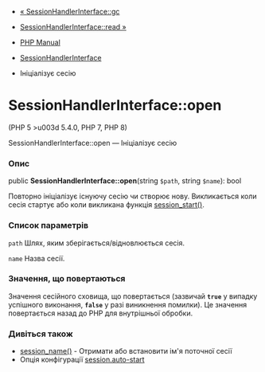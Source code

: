 - [« SessionHandlerInterface::gc](sessionhandlerinterface.gc.md)
- [SessionHandlerInterface::read »](sessionhandlerinterface.read.md)

- [PHP Manual](index.md)
- [SessionHandlerInterface](class.sessionhandlerinterface.md)
- Ініціалізує сесію

# SessionHandlerInterface::open

(PHP 5 \>u003d 5.4.0, PHP 7, PHP 8)

SessionHandlerInterface::open — Ініціалізує сесію

### Опис

public **SessionHandlerInterface::open**(string `$path`, string
`$name`): bool

Повторно ініціалізує існуючу сесію чи створює нову.
Викликається коли сесія стартує або коли викликана функція
[session_start()](function.session-start.md).

### Список параметрів

`path`
Шлях, яким зберігається/відновлюється сесія.

`name`
Назва сесії.

### Значення, що повертаються

Значення сесійного сховища, що повертається (зазвичай **`true`** у випадку
успішного виконання, **`false`** у разі виникнення помилки). Це
значення повертається назад до PHP для внутрішньої обробки.

### Дивіться також

- [session_name()](function.session-name.md) - Отримати або
встановити ім'я поточної сесії
- Опція конфігурації
[session.auto-start](session.configuration.md#ini.session.auto-start)
